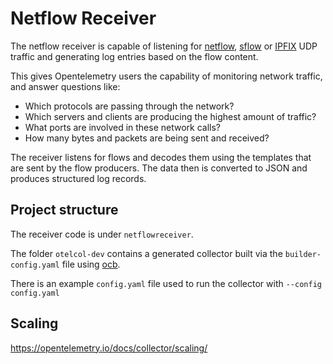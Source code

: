 # Netflow Receiver

The netflow receiver is capable of listening for [netflow](https://en.wikipedia.org/wiki/NetFlow), [sflow](https://en.wikipedia.org/wiki/SFlow) or [IPFIX](https://en.wikipedia.org/wiki/IP_Flow_Information_Export) UDP traffic and generating log entries based on the flow content.

This gives Opentelemetry users the capability of monitoring network traffic, and answer questions like:

* Which protocols are passing through the network?
* Which servers and clients are producing the highest amount of traffic?
* What ports are involved in these network calls?
* How many bytes and packets are being sent and received?

The receiver listens for flows and decodes them using the templates that are sent by the flow producers. The data then is converted to JSON and produces structured log records.

## Project structure

The receiver code is under `netflowreceiver`.

The folder `otelcol-dev` contains a generated collector built via the `builder-config.yaml` file using [ocb](https://opentelemetry.io/docs/collector/custom-collector/).

There is an example `config.yaml` file used to run the collector with `--config config.yaml`


## Scaling

https://opentelemetry.io/docs/collector/scaling/